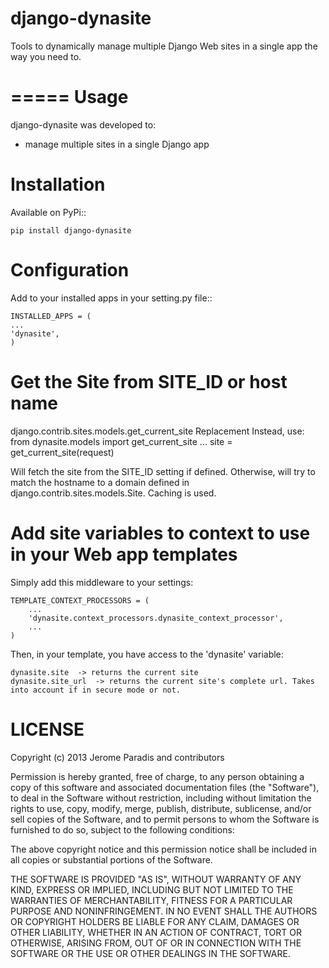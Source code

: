 django-dynasite
===============

Tools to dynamically manage multiple Django Web sites in a single app the way you need to.


=====
Usage
=====

django-dynasite was developed to:
 * manage multiple sites in a single Django app

Installation
============

Available on PyPi::

    pip install django-dynasite

Configuration
=============

Add to your installed apps in your setting.py file::

    INSTALLED_APPS = (
    ...
    'dynasite',
    )

Get the Site from SITE_ID or host name
=============

django.contrib.sites.models.get_current_site Replacement
Instead, use:
    from dynasite.models import get_current_site
    ...
    site = get_current_site(request)

Will fetch the site from the SITE_ID setting if defined. Otherwise, will try to match the hostname to a domain defined in django.contrib.sites.models.Site. Caching is used.

Add site variables to context to use in your Web app templates
=============

Simply add this middleware to your settings:

    TEMPLATE_CONTEXT_PROCESSORS = (
    	...
        'dynasite.context_processors.dynasite_context_processor',
        ...
    )

Then, in your template, you have access to the 'dynasite' variable:

    dynasite.site  -> returns the current site
    dynasite.site_url  -> returns the current site's complete url. Takes into account if in secure mode or not.


LICENSE
=======

Copyright (c) 2013 Jerome Paradis and contributors

Permission is hereby granted, free of charge, to any person
obtaining a copy of this software and associated documentation
files (the "Software"), to deal in the Software without
restriction, including without limitation the rights to use,
copy, modify, merge, publish, distribute, sublicense, and/or sell
copies of the Software, and to permit persons to whom the
Software is furnished to do so, subject to the following
conditions:

The above copyright notice and this permission notice shall be
included in all copies or substantial portions of the Software.

THE SOFTWARE IS PROVIDED "AS IS", WITHOUT WARRANTY OF ANY KIND,
EXPRESS OR IMPLIED, INCLUDING BUT NOT LIMITED TO THE WARRANTIES
OF MERCHANTABILITY, FITNESS FOR A PARTICULAR PURPOSE AND
NONINFRINGEMENT. IN NO EVENT SHALL THE AUTHORS OR COPYRIGHT
HOLDERS BE LIABLE FOR ANY CLAIM, DAMAGES OR OTHER LIABILITY,
WHETHER IN AN ACTION OF CONTRACT, TORT OR OTHERWISE, ARISING
FROM, OUT OF OR IN CONNECTION WITH THE SOFTWARE OR THE USE OR
OTHER DEALINGS IN THE SOFTWARE.